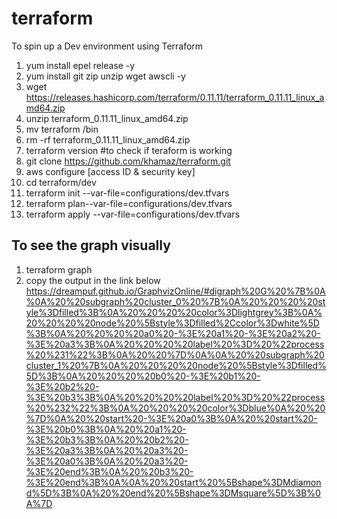 # terraform 

To spin up a Dev environment using Terraform

1. yum install epel release -y
2. yum install git zip unzip wget awscli -y
3. wget https://releases.hashicorp.com/terraform/0.11.11/terraform_0.11.11_linux_amd64.zip
4. unzip terraform_0.11.11_linux_amd64.zip
5. mv terraform /bin
6. rm -rf terraform_0.11.11_linux_amd64.zip
7. terraform version  #to check if teraform is working 
6. git clone  https://github.com/khamaz/terraform.git
7. aws configure [access ID & security key] 
8. cd terraform/dev
9. terraform init --var-file=configurations/dev.tfvars
10. terraform plan--var-file=configurations/dev.tfvars
11. terraform apply --var-file=configurations/dev.tfvars

## To see the graph visually
1. terraform graph  
2. copy the output in the link below
https://dreampuf.github.io/GraphvizOnline/#digraph%20G%20%7B%0A%0A%20%20subgraph%20cluster_0%20%7B%0A%20%20%20%20style%3Dfilled%3B%0A%20%20%20%20color%3Dlightgrey%3B%0A%20%20%20%20node%20%5Bstyle%3Dfilled%2Ccolor%3Dwhite%5D%3B%0A%20%20%20%20a0%20-%3E%20a1%20-%3E%20a2%20-%3E%20a3%3B%0A%20%20%20%20label%20%3D%20%22process%20%231%22%3B%0A%20%20%7D%0A%0A%20%20subgraph%20cluster_1%20%7B%0A%20%20%20%20node%20%5Bstyle%3Dfilled%5D%3B%0A%20%20%20%20b0%20-%3E%20b1%20-%3E%20b2%20-%3E%20b3%3B%0A%20%20%20%20label%20%3D%20%22process%20%232%22%3B%0A%20%20%20%20color%3Dblue%0A%20%20%7D%0A%20%20start%20-%3E%20a0%3B%0A%20%20start%20-%3E%20b0%3B%0A%20%20a1%20-%3E%20b3%3B%0A%20%20b2%20-%3E%20a3%3B%0A%20%20a3%20-%3E%20a0%3B%0A%20%20a3%20-%3E%20end%3B%0A%20%20b3%20-%3E%20end%3B%0A%0A%20%20start%20%5Bshape%3DMdiamond%5D%3B%0A%20%20end%20%5Bshape%3DMsquare%5D%3B%0A%7D
